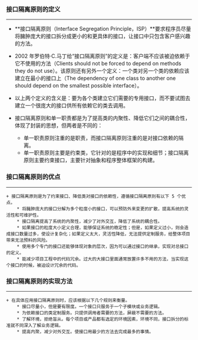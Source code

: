 ### 接口隔离原则的定义

------

+ **接口隔离原则（Interface Segregation Principle，ISP）**要求程序员尽量将臃肿庞大的接口拆分成更小的和更具体的接口，让接口中只包含客户感兴趣的方法。

+ 2002 年罗伯特·C.马丁给“接口隔离原则”的定义是：客户端不应该被迫依赖于它不使用的方法（Clients should not be forced to depend on methods they do not use）。该原则还有另外一个定义：一个类对另一个类的依赖应该建立在最小的接口上（The dependency of one class to another one should depend on the smallest possible interface）。

+ 以上两个定义的含义是：要为各个类建立它们需要的专用接口，而不要试图去建立一个很庞大的接口供所有依赖它的类去调用。
+ 接口隔离原则和单一职责都是为了提高类的内聚性、降低它们之间的耦合性，体现了封装的思想，但两者是不同的：
  + 单一职责原则注重的是职责，而接口隔离原则注重的是对接口依赖的隔离。
  + 单一职责原则主要是约束类，它针对的是程序中的实现和细节；接口隔离原则主要约束接口，主要针对抽象和程序整体框架的构建。

### 接口隔离原则的优点

------

    + 接口隔离原则是为了约束接口、降低类对接口的依赖性，遵循接口隔离原则有以下 5 个优点。
        * 将臃肿庞大的接口分解为多个粒度小的接口，可以预防外来变更的扩散，提高系统的灵活性和可维护性。
        * 接口隔离提高了系统的内聚性，减少了对外交互，降低了系统的耦合性。
        * 如果接口的粒度大小定义合理，能够保证系统的稳定性；但是，如果定义过小，则会造成接口数量过多，使设计复杂化；如果定义太大，灵活性降低，无法提供定制服务，给整体项目带来无法预料的风险。
        * 使用多个专门的接口还能够体现对象的层次，因为可以通过接口的继承，实现对总接口的定义。
        * 能减少项目工程中的代码冗余。过大的大接口里面通常放置许多不用的方法，当实现这个接口的时候，被迫设计冗余的代码。
        

### 接口隔离原则的实现方法

------

    + 在具体应用接口隔离原则时，应该根据以下几个规则来衡量。
        * 接口尽量小，但是要有限度。一个接口只服务于一个子模块或业务逻辑。
        * 为依赖接口的类定制服务。只提供调用者需要的方法，屏蔽不需要的方法。
        * 了解环境，拒绝盲从。每个项目或产品都有选定的环境因素，环境不同，接口拆分的标准就不同深入了解业务逻辑。
        * 提高内聚，减少对外交互。使接口用最少的方法去完成最多的事情。